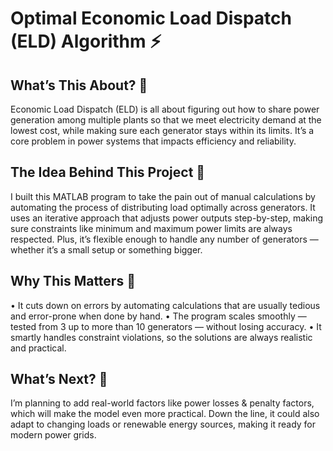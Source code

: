 # Optimal Economic Load Dispatch (ELD) Algorithm ⚡️

<h2> What’s This About? 🤔 </h2>

Economic Load Dispatch (ELD) is all about figuring out how to share power generation among multiple plants so that we meet electricity demand at the lowest cost, while making sure each generator stays within its limits. It’s a core problem in power systems that impacts efficiency and reliability.

<h2> The Idea Behind This Project 🧠 </h2>

I built this MATLAB program to take the pain out of manual calculations by automating the process of distributing load optimally across generators. It uses an iterative approach that adjusts power outputs step-by-step, making sure constraints like minimum and maximum power limits are always respected. Plus, it’s flexible enough to handle any number of generators — whether it’s a small setup or something bigger.

<h2> Why This Matters 💪 </h2>
	•	It cuts down on errors by automating calculations that are usually tedious and error-prone when done by hand.
	•	The program scales smoothly — tested from 3 up to more than 10 generators — without losing accuracy.
	•	It smartly handles constraint violations, so the solutions are always realistic and practical.

<h2> What’s Next? 🚀 </h2>

I’m planning to add real-world factors like power losses & penalty factors, which will make the model even more practical. Down the line, it could also adapt to changing loads or renewable energy sources, making it ready for modern power grids.
